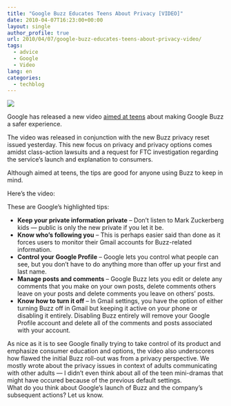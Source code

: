 ```yaml
---
title: "Google Buzz Educates Teens About Privacy [VIDEO]"
date: 2010-04-07T16:23:00+00:00
layout: single
author_profile: true
url: 2010/04/07/google-buzz-educates-teens-about-privacy-video/
tags:
  - advice
  - Google
  - Video
lang: en
categories: 
  - techblog
---
```

[![](http://4.bp.blogspot.com/_vaUVXcmC3OI/S7yoWIRxTmI/AAAAAAAABzw/bBZnCnl44y0/s1600/Google-Buzz.jpg)](http://4.bp.blogspot.com/_vaUVXcmC3OI/S7yoWIRxTmI/AAAAAAAABzw/bBZnCnl44y0/s1600-h/Google-Buzz.jpg)

Google has released a new video [aimed at teens](http://news.cnet.com/8301-19518_3-10472824-238.html?part=rss&subj=news&tag=2547-1_3-0-20) about making Google Buzz a safer experience.

The video was released in conjunction with the new Buzz privacy reset issued yesterday. This new focus on privacy and privacy options comes amidst class-action lawsuits and a request for FTC investigation regarding the service’s launch and explanation to consumers.

Although aimed at teens, the tips are good for anyone using Buzz to keep in mind.

Here’s the video:

These are Google’s highlighted tips:

  * **Keep your private information private** – Don’t listen to Mark Zuckerberg kids — public is only the new private if you let it be.
  * **Know who’s following you** – This is perhaps easier said than done as it forces users to monitor their Gmail accounts for Buzz-related information.
  * **Control your Google Profile** – Google lets you control what people can see, but you don’t have to do anything more than offer up your first and last name.
  * **Manage posts and comments** – Google Buzz lets you edit or delete any comments that you make on your own posts, delete comments others leave on your posts and delete comments you leave on others’ posts.
  * **Know how to turn it off** – In Gmail settings, you have the option of either turning Buzz off in Gmail but keeping it active on your phone or disabling it entirely. Disabling Buzz entirely will remove your Google Profile account and delete all of the comments and posts associated with your account.

As nice as it is to see Google finally trying to take control of its product and emphasize consumer education and options, the video also underscores how flawed the initial Buzz roll-out was from a privacy perspective. We mostly wrote about the privacy issues in context of adults communicating with other adults — I didn’t even think about all of the teen mini-dramas that might have occured because of the previous default settings.  
What do you think about Google’s launch of Buzz and the company’s subsequent actions? Let us know.